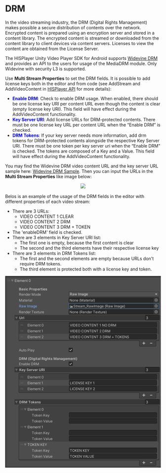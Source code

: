 # DRM

In the video streaming industry, the DRM (Digital Rights Management) makes possible a secure distribution of contents over the network.
Encrypted content is prepared using an encryption server and stored in a content library. The encrypted content is streamed or downloaded from the content library to client devices via content servers. Licenses to view the content are obtained from the License Server.

The HISPlayer Unity Video Player SDK for Android supports [Widevine DRM](https://www.widevine.com/solutions/widevine-drm) and provides an API to the users for usage of the MediaDRM module. Only Widevine with security L3 is supported.

Use **Multi Stream Properties** to set the DRM fields. It is possible to add license keys both in the editor and from code (see AddStream and AddVideoContent in [HISPlayer API](/hisplayer-api.md) for more details):

* <span style="color:blue">**Enable DRM**</span>: Check to enable DRM usage. When enabled, there should be one license key URI per content URL even though the content is clear (empty license key URI). This field will have effect during the AddVideoContent functionality.
* <span style="color:blue">**Key Server URI**</span>: Add license URLs for DRM-protected contents. There must be one license key URL per content URL when the “Enable DRM” is checked.
* <span style="color:blue">**DRM Tokens**</span>: If your key server needs more information, add drm tokens for DRM-protected contents alongside the respective Key Server URI. There must be one token per key server uri when the “Enable DRM” is checked. The tokens are composed of a Key and a Value. This field will have effect during the AddVideoContent functionality.

You may find the Widevine DRM video content URL and the key server URL sample here: [Widevine DRM Sample](https://integration.widevine.com/player). Then you can input the URLs in the **Multi Stream Properties** like image below:
<p align="center">
<img src="https://github.com/HISPlayer/UnityAndroid-SDK/assets/32887298/82aaba44-ee4e-4004-9fdd-8a733fe025b2">
</p>

Belos is an example of the usage of the DRM fields in the editor with different properties of each video stream:
* There are 3 URLs:
  * VIDEO CONTENT 1 CLEAR
  * VIDEO CONTENT 2 DRM
  * VIDEO CONTENT 3 DRM + TOKEN
* The 'enableDRM' field is checked.
* There are 3 elements in Key Server URI list:
  * The first one is empty, because the first content is clear
  * The second and the third elements have their respective license key
* There are 3 elements in DRM Tokens list:
  * The first and the second elements are empty because URLs don't require DRM tokens.
  * The third element is protected both with a license key and token.

<p align="center">
<img src="./assets/drm.png">
</p>

